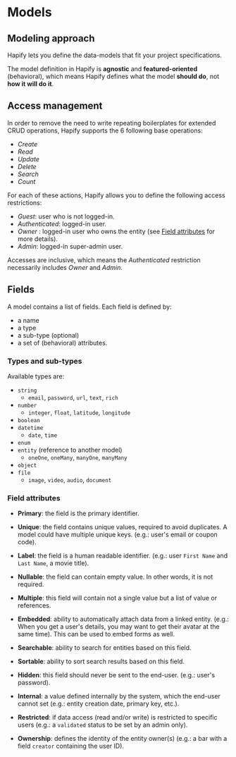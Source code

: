 # Models

## Modeling approach

Hapify lets you define the data-models that fit your project specifications.

The model definition in Hapify is **agnostic** and **featured-oriented** (behavioral), which means Hapify defines what the model **should do**, not **how it will do it**.

## Access management

In order to remove the need to write repeating boilerplates for extended CRUD operations, Hapify supports the 6 following base operations:

-   _Create_
-   _Read_
-   _Update_
-   _Delete_
-   _Search_
-   _Count_

For each of these actions, Hapify allows you to define the following access restrictions:

-   _Guest_: user who is not logged-in.
-   _Authenticated_: logged-in user.
-   _Owner_ : logged-in user who owns the entity (see [Field attributes](#field-attributes) for more details).
-   _Admin_: logged-in super-admin user.

Accesses are inclusive, which means the _Authenticated_ restriction necessarily includes _Owner_ and _Admin_.

## Fields

A model contains a list of fields. Each field is defined by:

- a name
- a type
- a sub-type (optional)
- a set of (behavioral) attributes.

### Types and sub-types

Available types are:

- `string`
	- `email`, `password`, `url`, `text`, `rich`
- `number`
	- `integer`, `float`, `latitude`, `longitude`
- `boolean`
- `datetime`
	- `date`, `time`
- `enum`
- `entity` (reference to another model)
	- `oneOne`, `oneMany`, `manyOne`, `manyMany`
- `object`
- `file`
	- `image`, `video`, `audio`, `document`

### Field attributes

- **Primary**: the field is the primary identifier.

- **Unique**: the field contains unique values, required to avoid duplicates. A model could have multiple unique keys. (e.g.: user's email or coupon code).

- **Label**: the field is a human readable identifier. (e.g.: user `First Name` and `Last Name`, a movie title).

- **Nullable**: the field can contain empty value. In other words, it is not required.

- **Multiple**: this field will contain not a single value but a list of value or references.

- **Embedded**: ability to automatically attach data from a linked entity. (e.g.: When you get a user's details, you may want to get their avatar at the same time). This can be used to embed forms as well.

- **Searchable**: ability to search for entities based on this field.

- **Sortable**: ability to sort search results based on this field.

- **Hidden**: this field should never be sent to the end-user. (e.g.: user's password).
	
- **Internal**: a value defined internally by the system, which the end-user cannot set (e.g.: entity creation date, primary key, etc.).
	
- **Restricted**: if data access (read and/or write) is restricted to specific users (e.g.: a `validated` status to be set by an admin only).

- **Ownership**: defines the identity of the entity owner(s) (e.g.: a bar with a field `creator` containing the user ID).
